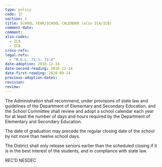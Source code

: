 ```yaml
---
type: policy
code: IC
section: I
title: SCHOOL YEAR/SCHOOL CALENDAR (also ICA/ICB)
comment-date:
comment:
also-codes:
  - ICA
  - ICB
cross-refs:
legal-refs:
  - "M.G.L. 71:1: 71:4"
date-adoption: 2010-12-14
date-second-reading: 2010-12-14
date-first-reading: 2010-09-14
previous-adoption-dates:
revision: 
review: 
---
```


The Administration shall recommend, under provisions of state law and guidelines of the Department of Elementary and Secondary Education, and the School Committee shall review and adopt a school calendar each year for at least the number of days and hours required by the Department of Elementary and Secondary Education.

The date of graduation may precede the regular closing date of the school by not more than twelve school days.

The District shall only release seniors earlier than the scheduled closing if it is in the best interest of the students, and in compliance with state law.

REC’D NESDEC 